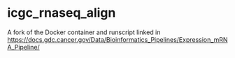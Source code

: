 # icgc_rnaseq_align

A fork of the Docker container and runscript linked in https://docs.gdc.cancer.gov/Data/Bioinformatics_Pipelines/Expression_mRNA_Pipeline/

